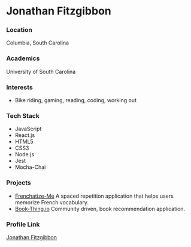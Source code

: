 # Jonathan Fitzgibbon

### Location

Columbia, South Carolina

### Academics

University of South Carolina

### Interests

- Bike riding, gaming, reading, coding, working out

### Tech Stack

- JavaScript
- React.js
- HTML5
- CSS3
- Node.js
- Jest
- Mocha-Chai

### Projects

- [Frenchatize-Me](https://frenchatize.herokuapp.com/) A spaced repetition application that helps users memorize French vocabulary.
- [Book-Thing.io](https://book-thing.herokuapp.com/) Community driven, book recommendation application.

### Profile Link

[Jonathan Fitzgibbon](https://github.com/True14)
